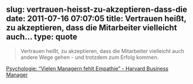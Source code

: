 slug: vertrauen-heisst-zu-akzeptieren-dass-die
date: 2011-07-16 07:07:05
title: Vertrauen heißt, zu akzeptieren, dass die Mitarbeiter vielleicht auch...
type: quote
---

> Vertrauen heißt, zu akzeptieren, dass die Mitarbeiter vielleicht auch andere Wege gehen - und trotzdem zum Erfolg kommen.

[Psychologie: “Vielen Managern fehlt Empathie” - Harvard Business Manager](http://www.harvardbusinessmanager.de/heft/artikel/a-757885-2.html)
